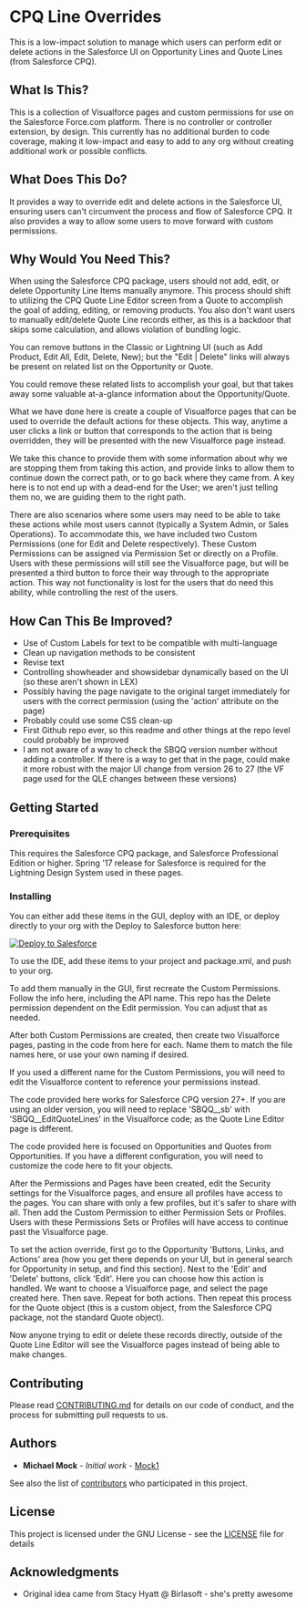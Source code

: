 # CPQ Line Overrides

This is a low-impact solution to manage which users can perform edit or delete actions in the Salesforce UI on Opportunity Lines and Quote Lines (from Salesforce CPQ).

## What Is This?

This is a collection of Visualforce pages and custom permissions for use on the Salesforce Force.com platform. There is no controller or controller extension, by design. This currently has no additional burden to code coverage, making it low-impact and easy to add to any org without creating additional work or possible conflicts.

## What Does This Do?

It provides a way to override edit and delete actions in the Salesforce UI, ensuring users can't circumvent the process and flow of Salesforce CPQ. It also provides a way to allow some users to move forward with custom permissions.

## Why Would You Need This?

When using the Salesforce CPQ package, users should not add, edit, or delete Opportunity Line Items manually anymore. This process should shift to utilizing the CPQ Quote Line Editor screen from a Quote to accomplish the goal of adding, editing, or removing products. You also don't want users to manually edit/delete Quote Line records either, as this is a backdoor that skips some calculation, and allows violation of bundling logic.

You can remove buttons in the Classic or Lightning UI (such as Add Product, Edit All, Edit, Delete, New); but the "Edit | Delete" links will always be present on related list on the Opportunity or Quote.

You could remove these related lists to accomplish your goal, but that takes away some valuable at-a-glance information about the Opportunity/Quote.

What we have done here is create a couple of Visualforce pages that can be used to override the default actions for these objects. This way, anytime a user clicks a link or button that corresponds to the action that is being overridden, they will be presented with the new Visualforce page instead.

We take this chance to provide them with some information about why we are stopping them from taking this action, and provide links to allow them to continue down the correct path, or to go back where they came from. A key here is to not end up with a dead-end for the User; we aren't just telling them no, we are guiding them to the right path.

There are also scenarios where some users may need to be able to take these actions while most users cannot (typically a System Admin, or Sales Operations). To accommodate this, we have included two Custom Permissions (one for Edit and Delete respectively). These Custom Permissions can be assigned via Permission Set or directly on a Profile. Users with these permissions will still see the Visualforce page, but will be presented a third button to force their way through to the appropriate action. This way not functionality is lost for the users that do need this ability, while controlling the rest of the users.

## How Can This Be Improved?

* Use of Custom Labels for text to be compatible with multi-language
* Clean up navigation methods to be consistent
* Revise text
* Controlling showheader and showsidebar dynamically based on the UI (so these aren't shown in LEX)
* Possibly having the page navigate to the original target immediately for users with the correct permission (using the 'action' attribute on the page)
* Probably could use some CSS clean-up
* First Github repo ever, so this readme and other things at the repo level could probably be improved
* I am not aware of a way to check the SBQQ version number without adding a controller. If there is a way to get that in the page, could make it more robust with the major UI change from version 26 to 27 (the VF page used for the QLE changes between these versions)

## Getting Started

### Prerequisites

This requires the Salesforce CPQ package, and Salesforce Professional Edition or higher. Spring '17 release for Salesforce is required for the Lightning Design System used in these pages.

### Installing

You can either add these items in the GUI, deploy with an IDE, or deploy directly to your org with the Deploy to Salesforce button here:

<a href="https://githubsfdeploy.herokuapp.com">
  <img alt="Deploy to Salesforce"
       src="https://raw.githubusercontent.com/afawcett/githubsfdeploy/master/deploy.png">
</a>

To use the IDE, add these items to your project and package.xml, and push to your org.

To add them manually in the GUI, first recreate the Custom Permissions. Follow the info here, including the API name. This repo has the Delete permission dependent on the Edit permission. You can adjust that as needed.

After both Custom Permissions are created, then create two Visualforce pages, pasting in the code from here for each. Name them to match the file names here, or use your own naming if desired.

If you used a different name for the Custom Permissions, you will need to edit the Visualforce content to reference your permissions instead.

The code provided here works for Salesforce CPQ version 27+. If you are using an older version, you will need to replace 'SBQQ__sb' with 'SBQQ__EditQuoteLines' in the Visualforce code; as the Quote Line Editor page is different.

The code provided here is focused on Opportunities and Quotes from Opportunities. If you have a different configuration, you will need to customize the code here to fit your objects.

After the Permissions and Pages have been created, edit the Security settings for the Visualforce pages, and ensure all profiles have access to the pages. You can share with only a few profiles, but it's safer to share with all.
Then add the Custom Permission to either Permission Sets or Profiles. Users with these Permissions Sets or Profiles will have access to continue past the Visualforce page.

To set the action override, first go to the Opportunity 'Buttons, Links, and Actions' area (how you get there depends on your UI, but in general search for Opportunity in setup, and find this section). Next to the 'Edit' and 'Delete' buttons, click 'Edit'. Here you can choose how this action is handled. We want to choose a Visualforce page, and select the page created here. Then save. Repeat for both actions.
Then repeat this process for the Quote object (this is a custom object, from the Salesforce CPQ package, not the standard Quote object).

Now anyone trying to edit or delete these records directly, outside of the Quote Line Editor will see the Visualforce pages instead of being able to make changes.

## Contributing

Please read [CONTRIBUTING.md](CONTRIBUTING.md) for details on our code of conduct, and the process for submitting pull requests to us.


## Authors

* **Michael Mock** - *Initial work* - [Mock1](https://github.com/Mock1)

See also the list of [contributors](https://github.com/Mock1/CPQLineOverrides/contributors) who participated in this project.

## License

This project is licensed under the GNU License - see the [LICENSE](LICENSE) file for details

## Acknowledgments

* Original idea came from Stacy Hyatt @ Birlasoft - she's pretty awesome
